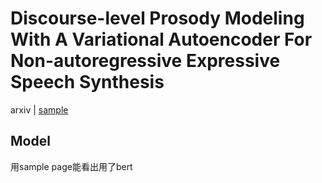 # Discourse-level Prosody Modeling With A Variational Autoencoder For Non-autoregressive Expressive Speech Synthesis

arxiv | [sample](http://home.ustc.edu.cn/~wunq/DLFS/demo.html)

## Model

用sample page能看出用了bert
